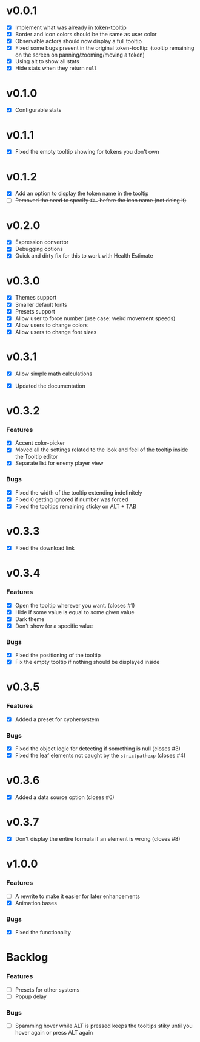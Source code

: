 # v0.0.1
- [x] Implement what was already in [token-tooltip](https://github.com/Sky-Captain-13/foundry/tree/master/token-tooltip)
- [x] Border and icon colors should be the same as user color
- [x] Observable actors should now display a full tooltip
- [x] Fixed some bugs present in the original token-tooltip: (tooltip remaining on the screen on panning/zooming/moving a token)
- [x] Using alt to show all stats 
- [x] Hide stats when they return `null`

# v0.1.0
- [x] Configurable stats

# v0.1.1
- [x] Fixed the empty tooltip showing for tokens you don't own

# v0.1.2
- [x] Add an option to display the token name in the tooltip
- [ ] ~~Removed the need to specify `fa-` before the icon name (not doing it)~~

# v0.2.0
- [x] Expression convertor
- [x] Debugging options
- [x] Quick and dirty fix for this to work with Health Estimate

# v0.3.0
- [x] Themes support
- [x] Smaller default fonts
- [x] Presets support
- [x] Allow user to force number (use case: weird movement speeds)
- [x] Allow users to change colors
- [x] Allow users to change font sizes

# v0.3.1
- [x] Allow simple math calculations
- [x] Updated the documentation


# v0.3.2
### Features
- [x] Accent color-picker
- [x] Moved all the settings related to the look and feel of the tooltip inside the Tooltip editor
- [x] Separate list for enemy player view

### Bugs
- [x] Fixed the width of the tooltip extending indefinitely
- [x] Fixed 0 getting ignored if number was forced
- [x] Fixed the tooltips remaining sticky on ALT + TAB

# v0.3.3
- [x] Fixed the download link

# v0.3.4
### Features
- [x] Open the tooltip wherever you want. (closes #1)
- [x] Hide if some value is equal to some given value
- [x] Dark theme
- [x] Don't show for a specific value

### Bugs
- [x] Fixed the positioning of the tooltip
- [x] Fix the empty tooltip if nothing should be displayed inside

# v0.3.5
### Features
- [x] Added a preset for cyphersystem

### Bugs
- [x] Fixed the object logic for detecting if something is null (closes #3)
- [x] Fixed the leaf elements not caught by the `strictpathexp` (closes #4)

# v0.3.6
- [x] Added a data source option (closes #6)

# v0.3.7
- [x] Don't display the entire formula if an element is wrong (closes #8)

# v1.0.0
### Features
- [ ] A rewrite to make it easier for later enhancements
- [x] Animation bases

### Bugs
- [x] Fixed the <TAB> functionality

# Backlog
### Features
- [ ] Presets for other systems
- [ ] Popup delay

### Bugs
- [ ] Spamming hover while ALT is pressed keeps the tooltips stiky until you hover again or press ALT again
